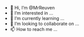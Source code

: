 - 👋 Hi, I’m @MrReuven
- 👀 I’m interested in ...
- 🌱 I’m currently learning ...
- 💞️ I’m looking to collaborate on ...
- 📫 How to reach me ...

<!---
MrReuven/MrReuven is a ✨ special ✨ repository because its `README.md` (this file) appears on your GitHub profile.
You can click the Preview link to take a look at your changes.
--->

